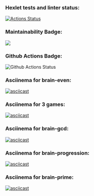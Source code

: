 ### Hexlet tests and linter status:
[![Actions Status](https://github.com/ValentinaFediakova/frontend-project-lvl1/workflows/hexlet-check/badge.svg)](https://github.com/ValentinaFediakova/frontend-project-lvl1/actions)

### Maintainability Badge:
<a href="https://codeclimate.com/github/codeclimate/codeclimate/maintainability"><img src="https://api.codeclimate.com/v1/badges/a99a88d28ad37a79dbf6/maintainability" /></a>

### Github Actions Badge:
![Github Actions Status](https://github.com/ValentinaFediakova/frontend-project-lvl1/actions/workflows/hexlet-check.yml/badge.svg)

### Asciinema for brain-even:
[![asciicast](https://asciinema.org/a/2AD2QNuO7hbZWKMSe4AqMWG0x.svg)](https://asciinema.org/a/2AD2QNuO7hbZWKMSe4AqMWG0x)

### Asciinema for 3 games:
[![asciicast](https://asciinema.org/a/OgkRduajpeSs9OvnBE0DQIRxl.svg)](https://asciinema.org/a/OgkRduajpeSs9OvnBE0DQIRxl)

### Asciinema for brain-gcd:
[![asciicast](https://asciinema.org/a/0U8nDn8608SzVGVAkhgyqal6X.svg)](https://asciinema.org/a/0U8nDn8608SzVGVAkhgyqal6X)

### Asciinema for brain-progression:
[![asciicast](https://asciinema.org/a/xValDZfWa6JfpJBI9xbLthj84.svg)](https://asciinema.org/a/xValDZfWa6JfpJBI9xbLthj84)

### Asciinema for brain-prime:
[![asciicast](https://asciinema.org/a/vYF9Gebl17d3zbdYtkAs65exy.svg)](https://asciinema.org/a/vYF9Gebl17d3zbdYtkAs65exy)

